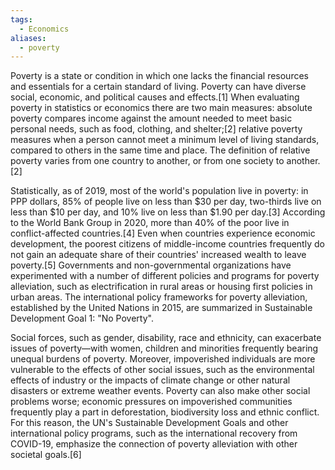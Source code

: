 ```yaml
---
tags:
  - Economics
aliases:
  - poverty
---
```

Poverty is a state or condition in which one lacks the financial resources and essentials for a certain standard of living. Poverty can have diverse social, economic, and political causes and effects.[1] When evaluating poverty in statistics or economics there are two main measures: absolute poverty compares income against the amount needed to meet basic personal needs, such as food, clothing, and shelter;[2] relative poverty measures when a person cannot meet a minimum level of living standards, compared to others in the same time and place. The definition of relative poverty varies from one country to another, or from one society to another.[2]

Statistically, as of 2019, most of the world's population live in poverty: in PPP dollars, 85% of people live on less than $30 per day, two-thirds live on less than $10 per day, and 10% live on less than $1.90 per day.[3] According to the World Bank Group in 2020, more than 40% of the poor live in conflict-affected countries.[4] Even when countries experience economic development, the poorest citizens of middle-income countries frequently do not gain an adequate share of their countries' increased wealth to leave poverty.[5] Governments and non-governmental organizations have experimented with a number of different policies and programs for poverty alleviation, such as electrification in rural areas or housing first policies in urban areas. The international policy frameworks for poverty alleviation, established by the United Nations in 2015, are summarized in Sustainable Development Goal 1: "No Poverty".

Social forces, such as gender, disability, race and ethnicity, can exacerbate issues of poverty—with women, children and minorities frequently bearing unequal burdens of poverty. Moreover, impoverished individuals are more vulnerable to the effects of other social issues, such as the environmental effects of industry or the impacts of climate change or other natural disasters or extreme weather events. Poverty can also make other social problems worse; economic pressures on impoverished communities frequently play a part in deforestation, biodiversity loss and ethnic conflict. For this reason, the UN's Sustainable Development Goals and other international policy programs, such as the international recovery from COVID-19, emphasize the connection of poverty alleviation with other societal goals.[6] 